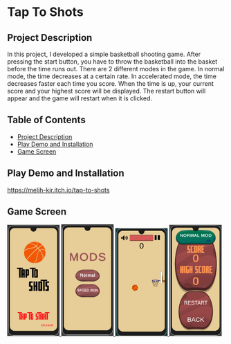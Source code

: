 
# Tap To Shots

## Project Description
In this project, I developed a simple basketball shooting game. After pressing the start button, you have to throw the basketball into the basket before the time runs out. There are 2 different modes in the game. In normal mode, the time decreases at a certain rate. In accelerated mode, the time decreases faster each time you score. When the time is up, your current score and your highest score will be displayed. The restart button will appear and the game will restart when it is clicked.


## Table of Contents

- [Project Description](#Project-Description)
- [Play Demo and Installation](#Live-Demo-and-Installation)
- [Game Screen](#Game-Screen)


## Play Demo and Installation
https://melih-kir.itch.io/tap-to-shots

## Game Screen
<p align="left"> <a href="https://www.w3schools.com/cs/" target="_blank" rel="noreferrer"> <img 
<img src="./TapToShot/ReadmeAssets/start.png.png" alt="racegif" width="24%"/>
<img src="./TapToShot/ReadmeAssets/mod.png.png" alt="racegif" width="24%" />
<img src="./TapToShot/ReadmeAssets/game.png.png" alt="racegif" width="24%" />
<img src="./TapToShot/ReadmeAssets/speed.png.png" alt="racegif" width="24%"/>
